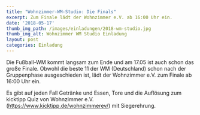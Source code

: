 ```yaml
---
title: "Wohnzimmer-WM-Studio: Die Finals"
excerpt: Zum Finale lädt der Wohnzimmer e.V. ab 16:00 Uhr ein.
date: '2018-05-17'
thumb_img_path: /images/einladungen/2018-wm-studio.jpg
thumb_img_alt: Wohnzimmer WM Studio Einladung
layout: post
categories: Einladung
---
```


Die Fußball-WM kommt langsam zum Ende und am 17.05 ist auch schon das große Finale. Obwohl die beste 11 der WM (Deutschland) schon nach der Gruppenphase ausgeschieden ist, lädt der Wohnzimmer e.V. zum Finale ab 16:00 Uhr ein.

Es gibt auf jeden Fall Getränke und Essen, Tore und die Auflösung zum kicktipp Quiz von Wohnzimmer e.V.
(https://www.kicktipp.de/wohnzimmerev/) mit Siegerehrung.